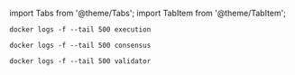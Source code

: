 import Tabs from '@theme/Tabs';
import TabItem from '@theme/TabItem';

<Tabs>
  <TabItem value="execution" label="execution" default>

```shell
docker logs -f --tail 500 execution
```

  </TabItem>
  <TabItem value="consensus" label="consensus">

```shell
docker logs -f --tail 500 consensus
```

  </TabItem>
  <TabItem value="validator" label="validator">

```shell
docker logs -f --tail 500 validator
```

  </TabItem>
</Tabs>